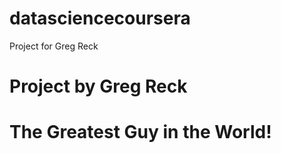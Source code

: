 # datasciencecoursera
Project for Greg Reck
# Project by Greg Reck
# The Greatest Guy in the World!

